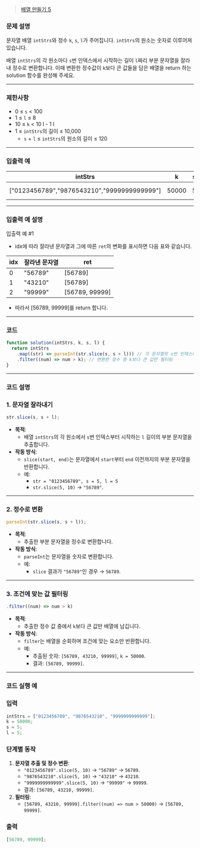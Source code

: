 > [배열 만들기 5](https://school.programmers.co.kr/learn/courses/30/lessons/181912)

### **문제 설명**

문자열 배열 `intStrs`와 정수 `k`, `s`, `l`가 주어집니다. `intStrs`의 원소는 숫자로 이루어져 있습니다.

배열 `intStrs`의 각 원소마다 `s`번 인덱스에서 시작하는 길이 `l`짜리 부분 문자열을 잘라내 정수로 변환합니다. 이때 변환한 정수값이 `k`보다 큰 값들을 담은 배열을 return 하는 solution 함수를 완성해 주세요.

---

### 제한사항

- 0 ≤ `s` < 100
- 1 ≤ `l` ≤ 8
- 10 ≤ `k` < 10
  l - 1
  l
- 1 ≤ `intStrs`의 길이 ≤ 10,000
  - `s` + `l` ≤ `intStrs`의 원소의 길이 ≤ 120

---

### 입출력 예

| intStrs                                     | k     | s   | l   | result         |
| ------------------------------------------- | ----- | --- | --- | -------------- |
| ["0123456789","9876543210","9999999999999"] | 50000 | 5   | 5   | [56789, 99999] |

---

### 입출력 예 설명

입출력 예 #1

- idx에 따라 잘라낸 문자열과 그에 따른 `ret`의 변화를 표시하면 다음 표와 같습니다.

| idx | 잘라낸 문자열 | ret            |
| --- | ------------- | -------------- |
| 0   | "56789"       | [56789]        |
| 1   | "43210"       | [56789]        |
| 2   | "99999"       | [56789, 99999] |

- 따라서 [56789, 99999]를 return 합니다.

---

### **코드**

```jsx
function solution(intStrs, k, s, l) {
  return intStrs
    .map((str) => parseInt(str.slice(s, s + l))) // 각 문자열의 s번 인덱스에서 시작하는 l길이 부분 문자열을 추출 후 정수 변환
    .filter((num) => num > k); // 변환한 정수 중 k보다 큰 값만 필터링
}
```

---

### **코드 설명**

### **1. 문자열 잘라내기**

```jsx
str.slice(s, s + l);
```

- **목적**:
  - 배열 `intStrs`의 각 원소에서 `s`번 인덱스부터 시작하는 `l` 길이의 부분 문자열을 추출합니다.
- **작동 방식**:
  - `slice(start, end)`는 문자열에서 `start`부터 `end` 이전까지의 부분 문자열을 반환합니다.
  - 예:
    - `str = "0123456789", s = 5, l = 5`
    - `str.slice(5, 10)` → `"56789"`.

---

### **2. 정수로 변환**

```jsx
parseInt(str.slice(s, s + l));
```

- **목적**:
  - 추출한 부분 문자열을 정수로 변환합니다.
- **작동 방식**:
  - `parseInt`는 문자열을 숫자로 변환합니다.
  - 예:
    - `slice` 결과가 `"56789"`인 경우 → `56789`.

---

### **3. 조건에 맞는 값 필터링**

```jsx
.filter((num) => num > k)

```

- **목적**:
  - 추출한 정수 값 중에서 `k`보다 큰 값만 배열에 남깁니다.
- **작동 방식**:
  - `filter`는 배열을 순회하며 조건에 맞는 요소만 반환합니다.
  - 예:
    - 추출된 숫자: `[56789, 43210, 99999]`, `k = 50000`.
    - 결과: `[56789, 99999]`.

---

### **코드 실행 예**

### **입력**

```jsx
intStrs = ["0123456789", "9876543210", "9999999999999"];
k = 50000;
s = 5;
l = 5;
```

### **단계별 동작**

1. **문자열 추출 및 정수 변환**:
   - `"0123456789".slice(5, 10)` → `"56789"` → `56789`.
   - `"9876543210".slice(5, 10)` → `"43210"` → `43210`.
   - `"9999999999999".slice(5, 10)` → `"99999"` → `99999`.
   - 결과: `[56789, 43210, 99999]`.
2. **필터링**:
   - `[56789, 43210, 99999].filter((num) => num > 50000)` → `[56789, 99999]`.

### **출력**

```jsx
[56789, 99999];
```

